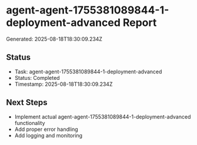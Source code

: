 # agent-agent-1755381089844-1-deployment-advanced Report

Generated: 2025-08-18T18:30:09.234Z

## Status
- Task: agent-agent-1755381089844-1-deployment-advanced
- Status: Completed
- Timestamp: 2025-08-18T18:30:09.234Z

## Next Steps
- Implement actual agent-agent-1755381089844-1-deployment-advanced functionality
- Add proper error handling
- Add logging and monitoring
